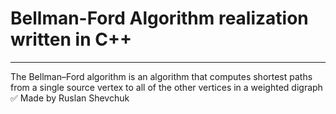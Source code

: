 # Bellman-Ford Algorithm realization written in C++
____
The Bellman–Ford algorithm is an algorithm that computes shortest paths from a single source vertex to all of the other vertices in a weighted digraph
:white_check_mark: Made by Ruslan Shevchuk
